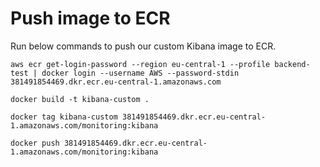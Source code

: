 # Push image to ECR
Run below commands to push our custom Kibana image to ECR.
```
aws ecr get-login-password --region eu-central-1 --profile backend-test | docker login --username AWS --password-stdin 381491854469.dkr.ecr.eu-central-1.amazonaws.com
```

```
docker build -t kibana-custom .
```

```
docker tag kibana-custom 381491854469.dkr.ecr.eu-central-1.amazonaws.com/monitoring:kibana
```

```
docker push 381491854469.dkr.ecr.eu-central-1.amazonaws.com/monitoring:kibana
```